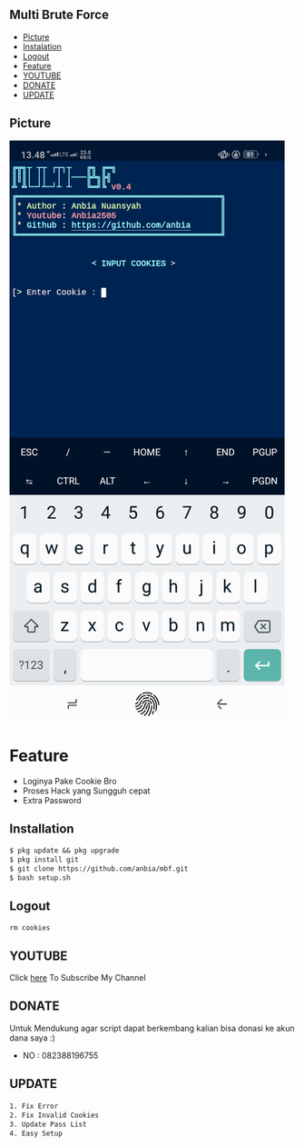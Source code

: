 ## Multi Brute Force
* [Picture](#Picture)
* [Instalation](#installation)
* [Logout](#logout)
* [Feature](#feature)
* [YOUTUBE](#youtube)
* [DONATE](#donate)
* [UPDATE](#update)

## Picture

<img src ="https://github.com/anbia/mbf/blob/master/Screenshot_2020-08-18-13-48-03-30.png" />

# Feature
* Loginya Pake Cookie Bro
* Proses Hack yang Sungguh cepat 
* Extra Password

## Installation
```
$ pkg update && pkg upgrade
$ pkg install git
$ git clone https://github.com/anbia/mbf.git
$ bash setup.sh
```
## Logout
```
rm cookies
```

## YOUTUBE
Click [here](https://www.youtube.com/channel/UCLoWICMJln6wr3Dj0gMHXCw) To Subscribe My Channel


## DONATE
Untuk Mendukung agar script dapat berkembang kalian bisa donasi ke akun dana saya :)
<ul><li>NO : 082388196755</ul></li>

## UPDATE
```
1. Fix Error
2. Fix Invalid Cookies
3. Update Pass List
4. Easy Setup
```
